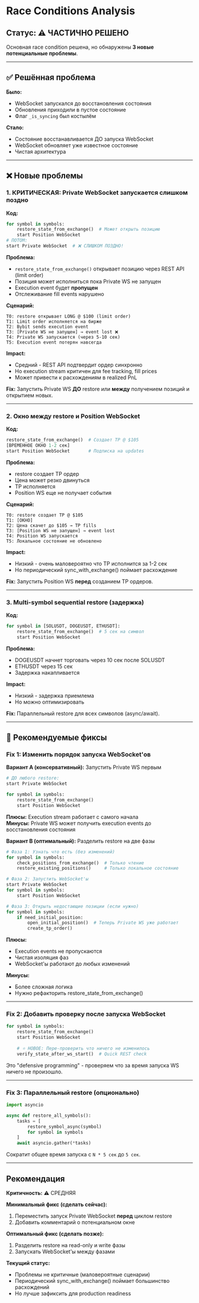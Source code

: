 # Race Conditions Analysis

## Статус: ⚠️ ЧАСТИЧНО РЕШЕНО

Основная race condition решена, но обнаружены **3 новые потенциальные проблемы**.

---

## ✅ Решённая проблема

**Было:**
- WebSocket запускался до восстановления состояния
- Обновления приходили в пустое состояние
- Флаг `_is_syncing` был костылём

**Стало:**
- Состояние восстанавливается ДО запуска WebSocket
- WebSocket обновляет уже известное состояние
- Чистая архитектура

---

## ❌ Новые проблемы

### 1. КРИТИЧЕСКАЯ: Private WebSocket запускается слишком поздно

**Код:**
```python
for symbol in symbols:
    restore_state_from_exchange()  # Может открыть позицию
    start Position WebSocket
# ПОТОМ:
start Private WebSocket  # ❌ СЛИШКОМ ПОЗДНО!
```

**Проблема:**
- `restore_state_from_exchange()` открывает позицию через REST API (limit order)
- Позиция может исполниться пока Private WS не запущен
- Execution event будет **пропущен**
- Отслеживание fill events нарушено

**Сценарий:**
```
T0: restore открывает LONG @ $100 (limit order)
T1: Limit order исполняется на бирже
T2: Bybit sends execution event
T3: [Private WS не запущен] → event lost ❌
T4: Private WS запускается (через 5-10 сек)
T5: Execution event потерян навсегда
```

**Impact:** 
- Средний - REST API подтвердит ордер синхронно
- Но execution stream критичен для fee tracking, fill prices
- Может привести к расхождениям в realized PnL

**Fix:** Запустить Private WS **ДО** restore или **между** получением позиций и открытием новых.

---

### 2. Окно между restore и Position WebSocket

**Код:**
```python
restore_state_from_exchange()  # Создает TP @ $105
[ВРЕМЕННОЕ ОКНО 1-2 сек]
start Position WebSocket       # Подписка на updates
```

**Проблема:**
- restore создает TP ордер
- Цена может резко двинуться
- TP исполняется
- Position WS еще не получает события

**Сценарий:**
```
T0: restore создает TP @ $105
T1: [ОКНО]
T2: Цена скачет до $105 → TP fills
T3: [Position WS не запущен] → event lost
T4: Position WS запускается
T5: Локальное состояние не обновлено
```

**Impact:**
- Низкий - очень маловероятно что TP исполнится за 1-2 сек
- Но периодический sync_with_exchange() поймает расхождение

**Fix:** Запустить Position WS **перед** созданием TP ордеров.

---

### 3. Multi-symbol sequential restore (задержка)

**Код:**
```python
for symbol in [SOLUSDT, DOGEUSDT, ETHUSDT]:
    restore_state_from_exchange()  # 5 сек на символ
    start Position WebSocket
```

**Проблема:**
- DOGEUSDT начнет торговать через 10 сек после SOLUSDT
- ETHUSDT через 15 сек
- Задержка накапливается

**Impact:**
- Низкий - задержка приемлема
- Но можно оптимизировать

**Fix:** Параллельный restore для всех символов (async/await).

---

## 🔧 Рекомендуемые фиксы

### Fix 1: Изменить порядок запуска WebSocket'ов

**Вариант A (консервативный):** Запустить Private WS первым
```python
# ДО любого restore:
start Private WebSocket  

for symbol in symbols:
    restore_state_from_exchange()
    start Position WebSocket
```

**Плюсы:** Execution stream работает с самого начала  
**Минусы:** Private WS может получить execution events до восстановления состояния

**Вариант B (оптимальный):** Разделить restore на две фазы
```python
# Фаза 1: Узнать что есть (без изменений)
for symbol in symbols:
    check_positions_from_exchange()  # Только чтение
    restore_existing_positions()     # Только локальное состояние

# Фаза 2: Запустить WebSocket'ы
start Private WebSocket
for symbol in symbols:
    start Position WebSocket

# Фаза 3: Открыть недостающие позиции (если нужно)
for symbol in symbols:
    if need_initial_position:
        open_initial_position()  # Теперь Private WS уже работает
        create_tp_order()
```

**Плюсы:** 
- Execution events не пропускаются
- Чистая изоляция фаз
- WebSocket'ы работают до любых изменений

**Минусы:** 
- Более сложная логика
- Нужно рефакторить restore_state_from_exchange()

---

### Fix 2: Добавить проверку после запуска WebSocket

```python
for symbol in symbols:
    restore_state_from_exchange()
    start Position WebSocket
    
    # ⭐ НОВОЕ: Пере-проверить что ничего не изменилось
    verify_state_after_ws_start()  # Quick REST check
```

Это "defensive programming" - проверяем что за время запуска WS ничего не произошло.

---

### Fix 3: Параллельный restore (опционально)

```python
import asyncio

async def restore_all_symbols():
    tasks = [
        restore_symbol_async(symbol)
        for symbol in symbols
    ]
    await asyncio.gather(*tasks)
```

Сократит общее время запуска с `N * 5 сек` до `5 сек`.

---

## Рекомендация

**Критичность:** ⚠️ СРЕДНЯЯ

**Минимальный фикс (сделать сейчас):**
1. Переместить запуск Private WebSocket **перед** циклом restore
2. Добавить комментарий о потенциальном окне

**Оптимальный фикс (сделать позже):**
1. Разделить restore на read-only и write фазы
2. Запускать WebSocket'ы между фазами

**Текущий статус:**
- Проблемы не критичные (маловероятные сценарии)
- Периодический sync_with_exchange() поймает большинство расхождений
- Но лучше зафиксить для production readiness

